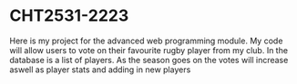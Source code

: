 # CHT2531-2223
Here is my project for the advanced web programming module. My code will allow users to vote on their favourite rugby player from my club. In the database is a list of players. As the season goes on the votes will increase aswell as player stats and adding in new players 
